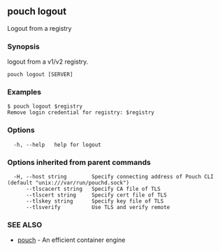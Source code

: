 ## pouch logout

Logout from a registry

### Synopsis


logout from a v1/v2 registry.

```
pouch logout [SERVER]
```

### Examples

```
$ pouch logout $registry
Remove login credential for registry: $registry
```

### Options

```
  -h, --help   help for logout
```

### Options inherited from parent commands

```
  -H, --host string        Specify connecting address of Pouch CLI (default "unix:///var/run/pouchd.sock")
      --tlscacert string   Specify CA file of TLS
      --tlscert string     Specify cert file of TLS
      --tlskey string      Specify key file of TLS
      --tlsverify          Use TLS and verify remote
```

### SEE ALSO

* [pouch](pouch.md)	 - An efficient container engine

